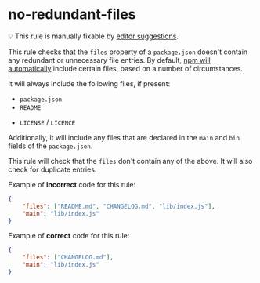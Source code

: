 # no-redundant-files

💡 This rule is manually fixable by [editor suggestions](https://eslint.org/docs/latest/use/core-concepts#rule-suggestions).

<!-- end auto-generated rule header -->

This rule checks that the `files` property of a `package.json` doesn't contain
any redundant or unnecessary file entries. By default, [npm will automatically](https://docs.npmjs.com/cli/v11/configuring-npm/package-json#files)
include certain files, based on a number of circumstances.

It will always include the following files, if present:

-   `package.json`
-   `README`
<!-- cspell:disable-next-line -->
-   `LICENSE` / `LICENCE`

Additionally, it will include any files that are declared in the `main` and `bin`
fields of the `package.json`.

This rule will check that the `files` don't contain any of the above. It will
also check for duplicate entries.

Example of **incorrect** code for this rule:

```json
{
	"files": ["README.md", "CHANGELOG.md", "lib/index.js"],
	"main": "lib/index.js"
}
```

Example of **correct** code for this rule:

```json
{
	"files": ["CHANGELOG.md"],
	"main": "lib/index.js"
}
```
